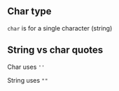 ## Char type

`char` is for a single character (string)

## String vs char quotes

Char uses `''`

String uses `""`